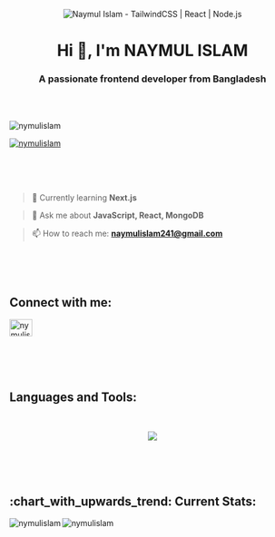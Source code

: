 <!-- Animated Banner -->
<p align="center">
  <img src="bggif.svg" alt="Naymul Islam - TailwindCSS | React | Node.js" />
</p>

<!-- Header -->
<h1 align="center">Hi 👋, I'm NAYMUL ISLAM</h1>
<h3 align="center">A passionate frontend developer from Bangladesh</h3>

<br />

<br />

<!-- Profile Views -->
<p align="left">
  <img src="https://komarev.com/ghpvc/?username=nymulislam&label=Profile%20views&color=0e75b6&style=flat" alt="nymulislam" />
</p>
<!-- GitHub Trophies -->
<p align="left">
  <a href="https://github.com/ryo-ma/github-profile-trophy">
    <img src="https://github-profile-trophy.vercel.app/?username=nymulislam&margin-w=20" alt="nymulislam" />
  </a>
</p>


<br />

<br />

<br />

<!-- Learning, Expertise, and Contact Information -->
> 🌱 Currently learning **Next.js**

> 💬 Ask me about **JavaScript, React, MongoDB**

> 📫 How to reach me: **naymulislam241@gmail.com**


<br />

<br />

<br />

<!-- Connect with Me -->
<h2 align="left">Connect with me:</h2>
<p align="left">
  <a href="https://linkedin.com/in/nymulislam" target="blank">
    <img align="center" src="https://raw.githubusercontent.com/rahuldkjain/github-profile-readme-generator/master/src/images/icons/Social/linked-in-alt.svg" alt="nymulislam" height="30" width="40" />
  </a>
</p>


<br />

<br />

<br />


<!-- Languages and Tools -->
<h2 align="left">Languages and Tools:</h2>
<br />
<p align="center">
  <a href="https://skillicons.dev">
    <img src="https://skillicons.dev/icons?i=html,css,tailwind,scss,js,react,firebase,mongodb,nodejs" />
  </a>
</p>


<br />

<br />

<br />

<!-- Current Stats -->

<h2 align="left">:chart_with_upwards_trend: Current Stats:</h2>
<p align="left">
  <img align="left" src="https://github-readme-stats.vercel.app/api/top-langs?username=nymulislam&show_icons=true&locale=en&layout=compact" alt="nymulislam" />
</p>

<p align="left">
  <img align="center" src="https://github-readme-streak-stats.herokuapp.com/?user=nymulislam&" alt="nymulislam" />
</p>
